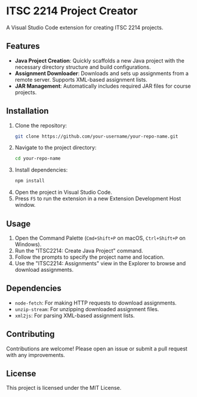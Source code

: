 # ITSC 2214 Project Creator

A Visual Studio Code extension for creating ITSC 2214 projects.

## Features

- **Java Project Creation**: Quickly scaffolds a new Java project with the necessary directory structure and build configurations.
- **Assignment Downloader**: Downloads and sets up assignments from a remote server. Supports XML-based assignment lists.
- **JAR Management**: Automatically includes required JAR files for course projects.

## Installation

1.  Clone the repository:
    ```bash
    git clone https://github.com/your-username/your-repo-name.git
    ```
2.  Navigate to the project directory:
    ```bash
    cd your-repo-name
    ```
3.  Install dependencies:
    ```bash
    npm install
    ```
4.  Open the project in Visual Studio Code.
5.  Press `F5` to run the extension in a new Extension Development Host window.

## Usage

1.  Open the Command Palette (`Cmd+Shift+P` on macOS, `Ctrl+Shift+P` on Windows).
2.  Run the "ITSC2214: Create Java Project" command.
3.  Follow the prompts to specify the project name and location.
4.  Use the "ITSC2214: Assignments" view in the Explorer to browse and download assignments.

## Dependencies

-   `node-fetch`: For making HTTP requests to download assignments.
-   `unzip-stream`: For unzipping downloaded assignment files.
-   `xml2js`: For parsing XML-based assignment lists.

## Contributing

Contributions are welcome! Please open an issue or submit a pull request with any improvements.

## License

This project is licensed under the MIT License.